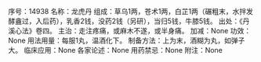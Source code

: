 序号：14938
名称：龙虎丹
组成：草乌1两，苍术1两，白芷1两（碾粗末，水拌发酵盦过，入后药），乳香2钱，没药2钱（另研），当归5钱，牛膝5钱。
出处：《丹溪心法》卷四。
主治：走注疼痛，或麻木不遂，或半身痛。
加减：None
功效：None
用法用量：每服1丸，温酒化下。
制备方法：上为末，酒糊为丸，如弹子大。
临床应用：None
各家论述：None
用药禁忌：None
附注：None
